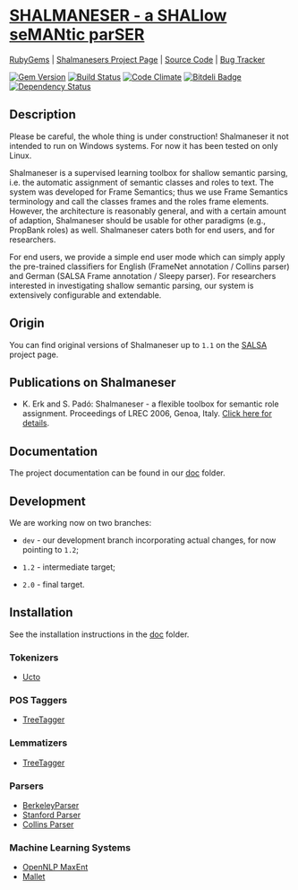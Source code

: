 # [SHALMANESER - a SHALlow seMANtic parSER](http://www.coli.uni-saarland.de/projects/salsa/shal/)


[RubyGems](http://rubygems.org/gems/shalmaneser) | [Shalmanesers Project Page](http://bu.chsta.be/projects/shalmaneser/) |
[Source Code](https://github.com/arbox/shalmaneser) | [Bug Tracker](https://github.com/arbox/shalmaneser/issues)

[<img src="https://badge.fury.io/rb/shalmaneser.png" alt="Gem Version" />](http://badge.fury.io/rb/shalmaneser)
[<img src="https://travis-ci.org/arbox/shalmaneser.png" alt="Build Status" />](https://travis-ci.org/arbox/shalmaneser)
[<img src="https://codeclimate.com/github/arbox/shalmaneser.png" alt="Code Climate" />](https://codeclimate.com/github/arbox/shalmaneser)
[<img alt="Bitdeli Badge" src="https://d2weczhvl823v0.cloudfront.net/arbox/shalmaneser/trend.png" />](https://bitdeli.com/free)
[![Dependency Status](https://gemnasium.com/arbox/shalmaneser.png)](https://gemnasium.com/arbox/shalmaneser)

## Description

Please be careful, the whole thing is under construction! Shalmaneser it not intended to run on Windows systems. For now it has been tested on only Linux.

Shalmaneser is a supervised learning toolbox for shallow semantic parsing, i.e. the automatic assignment of semantic classes and roles to text. The system was developed for Frame Semantics; thus we use Frame Semantics terminology and call the classes frames and the roles frame elements. However, the architecture is reasonably general, and with a certain amount of adaption, Shalmaneser should be usable for other paradigms (e.g., PropBank roles) as well. Shalmaneser caters both for end users, and for researchers.

For end users, we provide a simple end user mode which can simply apply the pre-trained classifiers for English (FrameNet annotation / Collins parser) and German (SALSA Frame annotation / Sleepy parser). For researchers interested in investigating shallow semantic parsing, our system is extensively configurable and extendable.

## Origin
You can find original versions of Shalmaneser up to ``1.1`` on the [SALSA](http://www.coli.uni-saarland.de/projects/salsa/shal/) project page.

## Publications on Shalmaneser

- K. Erk and S. Padó: Shalmaneser - a flexible toolbox for semantic role assignment. Proceedings of LREC 2006, Genoa, Italy. [Click here for details](http://www.nlpado.de/~sebastian/pub/papers/lrec06_erk.pdf).

## Documentation

The project documentation can be found in our [doc](https://github.com/arbox/shalmaneser/blob/1.2/doc/index.md) folder.

## Development

We are working now on two branches:

- ``dev`` - our development branch incorporating actual changes, for now pointing to ``1.2``;

- ``1.2`` - intermediate target;

- ``2.0`` - final target.

## Installation

See the installation instructions in the [doc](https://github.com/arbox/shalmaneser/blob/1.2/doc/index.md#installation) folder.

### Tokenizers

- [Ucto](http://ilk.uvt.nl/ucto/)

### POS Taggers

- [TreeTagger](http://www.cis.uni-muenchen.de/~schmid/tools/TreeTagger/)

### Lemmatizers

- [TreeTagger](http://www.cis.uni-muenchen.de/~schmid/tools/TreeTagger/)

### Parsers

- [BerkeleyParser](https://code.google.com/p/berkeleyparser/downloads/list)
- [Stanford Parser](http://nlp.stanford.edu/software/lex-parser.shtml)
- [Collins Parser](http://www.cs.columbia.edu/~mcollins/code.html)

### Machine Learning Systems

- [OpenNLP MaxEnt](http://sourceforge.net/projects/maxent/files/Maxent/2.4.0/)
- [Mallet](http://mallet.cs.umass.edu/index.php)
